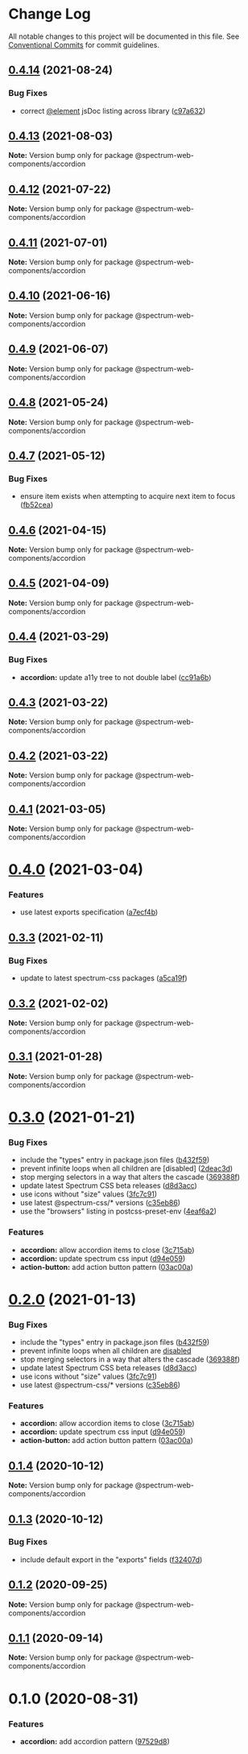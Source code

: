 # Change Log

All notable changes to this project will be documented in this file.
See [Conventional Commits](https://conventionalcommits.org) for commit guidelines.

## [0.4.14](https://github.com/adobe/spectrum-web-components/compare/@spectrum-web-components/accordion@0.4.13...@spectrum-web-components/accordion@0.4.14) (2021-08-24)

### Bug Fixes

-   correct [@element](https://github.com/element) jsDoc listing across library ([c97a632](https://github.com/adobe/spectrum-web-components/commit/c97a6320c16a2b3053637e22bca0d56ce0cd5ae5))

## [0.4.13](https://github.com/adobe/spectrum-web-components/compare/@spectrum-web-components/accordion@0.4.12...@spectrum-web-components/accordion@0.4.13) (2021-08-03)

**Note:** Version bump only for package @spectrum-web-components/accordion

## [0.4.12](https://github.com/adobe/spectrum-web-components/compare/@spectrum-web-components/accordion@0.4.11...@spectrum-web-components/accordion@0.4.12) (2021-07-22)

**Note:** Version bump only for package @spectrum-web-components/accordion

## [0.4.11](https://github.com/adobe/spectrum-web-components/compare/@spectrum-web-components/accordion@0.4.10...@spectrum-web-components/accordion@0.4.11) (2021-07-01)

**Note:** Version bump only for package @spectrum-web-components/accordion

## [0.4.10](https://github.com/adobe/spectrum-web-components/compare/@spectrum-web-components/accordion@0.4.9...@spectrum-web-components/accordion@0.4.10) (2021-06-16)

**Note:** Version bump only for package @spectrum-web-components/accordion

## [0.4.9](https://github.com/adobe/spectrum-web-components/compare/@spectrum-web-components/accordion@0.4.8...@spectrum-web-components/accordion@0.4.9) (2021-06-07)

**Note:** Version bump only for package @spectrum-web-components/accordion

## [0.4.8](https://github.com/adobe/spectrum-web-components/compare/@spectrum-web-components/accordion@0.4.7...@spectrum-web-components/accordion@0.4.8) (2021-05-24)

**Note:** Version bump only for package @spectrum-web-components/accordion

## [0.4.7](https://github.com/adobe/spectrum-web-components/compare/@spectrum-web-components/accordion@0.4.6...@spectrum-web-components/accordion@0.4.7) (2021-05-12)

### Bug Fixes

-   ensure item exists when attempting to acquire next item to focus ([fb52cea](https://github.com/adobe/spectrum-web-components/commit/fb52ceac75f76943788411b206fd39739ff66a54))

## [0.4.6](https://github.com/adobe/spectrum-web-components/compare/@spectrum-web-components/accordion@0.4.5...@spectrum-web-components/accordion@0.4.6) (2021-04-15)

**Note:** Version bump only for package @spectrum-web-components/accordion

## [0.4.5](https://github.com/adobe/spectrum-web-components/compare/@spectrum-web-components/accordion@0.4.4...@spectrum-web-components/accordion@0.4.5) (2021-04-09)

**Note:** Version bump only for package @spectrum-web-components/accordion

## [0.4.4](https://github.com/adobe/spectrum-web-components/compare/@spectrum-web-components/accordion@0.4.3...@spectrum-web-components/accordion@0.4.4) (2021-03-29)

### Bug Fixes

-   **accordion:** update a11y tree to not double label ([cc91a6b](https://github.com/adobe/spectrum-web-components/commit/cc91a6bc597582ef08a5d3cf1a329b9866b3cbf1))

## [0.4.3](https://github.com/adobe/spectrum-web-components/compare/@spectrum-web-components/accordion@0.4.2...@spectrum-web-components/accordion@0.4.3) (2021-03-22)

**Note:** Version bump only for package @spectrum-web-components/accordion

## [0.4.2](https://github.com/adobe/spectrum-web-components/compare/@spectrum-web-components/accordion@0.4.1...@spectrum-web-components/accordion@0.4.2) (2021-03-22)

**Note:** Version bump only for package @spectrum-web-components/accordion

## [0.4.1](https://github.com/adobe/spectrum-web-components/compare/@spectrum-web-components/accordion@0.4.0...@spectrum-web-components/accordion@0.4.1) (2021-03-05)

**Note:** Version bump only for package @spectrum-web-components/accordion

# [0.4.0](https://github.com/adobe/spectrum-web-components/compare/@spectrum-web-components/accordion@0.3.3...@spectrum-web-components/accordion@0.4.0) (2021-03-04)

### Features

-   use latest exports specification ([a7ecf4b](https://github.com/adobe/spectrum-web-components/commit/a7ecf4b6da7996f36a8a89f62cc2384709497008))

## [0.3.3](https://github.com/adobe/spectrum-web-components/compare/@spectrum-web-components/accordion@0.3.2...@spectrum-web-components/accordion@0.3.3) (2021-02-11)

### Bug Fixes

-   update to latest spectrum-css packages ([a5ca19f](https://github.com/adobe/spectrum-web-components/commit/a5ca19f67d5b3f0951667c4441d4d977bf1e0937))

## [0.3.2](https://github.com/adobe/spectrum-web-components/compare/@spectrum-web-components/accordion@0.3.1...@spectrum-web-components/accordion@0.3.2) (2021-02-02)

**Note:** Version bump only for package @spectrum-web-components/accordion

## [0.3.1](https://github.com/adobe/spectrum-web-components/compare/@spectrum-web-components/accordion@0.3.0...@spectrum-web-components/accordion@0.3.1) (2021-01-28)

**Note:** Version bump only for package @spectrum-web-components/accordion

# [0.3.0](https://github.com/adobe/spectrum-web-components/compare/@spectrum-web-components/accordion@0.1.4...@spectrum-web-components/accordion@0.3.0) (2021-01-21)

### Bug Fixes

-   include the "types" entry in package.json files ([b432f59](https://github.com/adobe/spectrum-web-components/commit/b432f5982b3b79f80af12f6d0312cbe2285e608b))
-   prevent infinite loops when all children are [disabled] ([2deac3d](https://github.com/adobe/spectrum-web-components/commit/2deac3d88ea7f2f27e74d60793e253952d0d765f))
-   stop merging selectors in a way that alters the cascade ([369388f](https://github.com/adobe/spectrum-web-components/commit/369388f8cc147543891087991c569f849ddb9b38))
-   update latest Spectrum CSS beta releases ([d8d3acc](https://github.com/adobe/spectrum-web-components/commit/d8d3acc86de31e58219db6ba2a9d045b83cbe103))
-   use icons without "size" values ([3fc7c91](https://github.com/adobe/spectrum-web-components/commit/3fc7c91713793a928082eae15fc3d9dec638a31a))
-   use latest @spectrum-css/\* versions ([c35eb86](https://github.com/adobe/spectrum-web-components/commit/c35eb86defd89a0c36b5ea186f6d40f20851b5e5))
-   use the "browsers" listing in postcss-preset-env ([4eaf6a2](https://github.com/adobe/spectrum-web-components/commit/4eaf6a28f7b5eaf60487841d264d6d804ae675ce))

### Features

-   **accordion:** allow accordion items to close ([3c715ab](https://github.com/adobe/spectrum-web-components/commit/3c715abc4038b1baeb2412613cc0acdd194c0e2d))
-   **accordion:** update spectrum css input ([d94e059](https://github.com/adobe/spectrum-web-components/commit/d94e059a8735405fedc5615bc9c66e4f71120e4d))
-   **action-button:** add action button pattern ([03ac00a](https://github.com/adobe/spectrum-web-components/commit/03ac00a710290e6a78340f206d88385a4f8ae8c2))

# [0.2.0](https://github.com/adobe/spectrum-web-components/compare/@spectrum-web-components/accordion@0.1.4...@spectrum-web-components/accordion@0.2.0) (2021-01-13)

### Bug Fixes

-   include the "types" entry in package.json files ([b432f59](https://github.com/adobe/spectrum-web-components/commit/b432f5982b3b79f80af12f6d0312cbe2285e608b))
-   prevent infinite loops when all children are [disabled](<[2deac3d](https://github.com/adobe/spectrum-web-components/commit/2deac3d88ea7f2f27e74d60793e253952d0d765f)>)
-   stop merging selectors in a way that alters the cascade ([369388f](https://github.com/adobe/spectrum-web-components/commit/369388f8cc147543891087991c569f849ddb9b38))
-   update latest Spectrum CSS beta releases ([d8d3acc](https://github.com/adobe/spectrum-web-components/commit/d8d3acc86de31e58219db6ba2a9d045b83cbe103))
-   use icons without "size" values ([3fc7c91](https://github.com/adobe/spectrum-web-components/commit/3fc7c91713793a928082eae15fc3d9dec638a31a))
-   use latest @spectrum-css/\* versions ([c35eb86](https://github.com/adobe/spectrum-web-components/commit/c35eb86defd89a0c36b5ea186f6d40f20851b5e5))

### Features

-   **accordion:** allow accordion items to close ([3c715ab](https://github.com/adobe/spectrum-web-components/commit/3c715abc4038b1baeb2412613cc0acdd194c0e2d))
-   **accordion:** update spectrum css input ([d94e059](https://github.com/adobe/spectrum-web-components/commit/d94e059a8735405fedc5615bc9c66e4f71120e4d))
-   **action-button:** add action button pattern ([03ac00a](https://github.com/adobe/spectrum-web-components/commit/03ac00a710290e6a78340f206d88385a4f8ae8c2))

## [0.1.4](https://github.com/adobe/spectrum-web-components/compare/@spectrum-web-components/accordion@0.1.3...@spectrum-web-components/accordion@0.1.4) (2020-10-12)

**Note:** Version bump only for package @spectrum-web-components/accordion

## [0.1.3](https://github.com/adobe/spectrum-web-components/compare/@spectrum-web-components/accordion@0.1.2...@spectrum-web-components/accordion@0.1.3) (2020-10-12)

### Bug Fixes

-   include default export in the "exports" fields ([f32407d](https://github.com/adobe/spectrum-web-components/commit/f32407d7bbfd18e72c35b6f27740549e79957858))

## [0.1.2](https://github.com/adobe/spectrum-web-components/compare/@spectrum-web-components/accordion@0.1.1...@spectrum-web-components/accordion@0.1.2) (2020-09-25)

**Note:** Version bump only for package @spectrum-web-components/accordion

## [0.1.1](https://github.com/adobe/spectrum-web-components/compare/@spectrum-web-components/accordion@0.1.0...@spectrum-web-components/accordion@0.1.1) (2020-09-14)

**Note:** Version bump only for package @spectrum-web-components/accordion

# 0.1.0 (2020-08-31)

### Features

-   **accordion:** add accordion pattern ([97529d8](https://github.com/adobe/spectrum-web-components/commit/97529d848eaa1ea4c0d0a7770f7c73927687256b))
